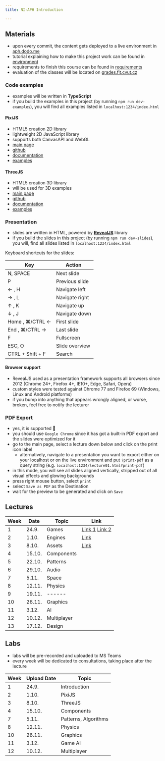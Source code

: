 ```yaml
---
title: NI-APH Introduction

---
```


## Materials

- upon every commit, the content gets deployed to a live environment in [aph.dodo.me](https://aph.dodo.me/)
- tutorial explaining how to make this project work can be found in [environment](./environment.md)
- requirements to finish this course can be found in [requirements](./requirements.md)
- evaluation of the classes will be located on [grades.fit.cvut.cz](https://grades.fit.cvut.cz/)

### Code examples
- examples will be written in **TypeScript**
- if you build the examples in this project (by running `npm run dev-examples`), you will find all examples listed in `localhost:1234/index.html`

#### PixiJS
- HTML5 creation 2D library
- lightweight 2D JavaScript library
- supports both CanvasAPI and WebGL
- [main page](https://www.pixijs.com/)
- [github](https://github.com/pixijs/pixi.js/)
- [documentation](http://pixijs.download/dev/docs/index.html)
- [examples](https://pixijs.io/examples/#/demos-basic/container.js/)
  

#### ThreeJS
- HTML5 creation 3D library
- will be used for 3D examples
- [main page](https://threejs.org/)
- [github](https://github.com/mrdoob/three.js/)
- [documentation](https://threejs.org/docs/index.html)
- [examples](https://threejs.org/examples/#webgl_animation_cloth/)


### Presentation
- slides are written in HTML, powered by [**RevealJS**](https://revealjs.com/) library
- if you build the slides in this project (by running `npm run dev-slides`), you will, find all slides listed in `localhost:1234/index.html`

Keyboard shortcuts for the slides:

| Key | Action | 
| ------ | ------ | 
| N, SPACE | Next slide | 
| P | Previous slide |
| ← , H | Navigate left |
| → , L | Navigate right |
| ↑ , K | Navigate up |
| ↓ , J | Navigate down |
| Home , ⌘/CTRL ← | First slide |
| End , ⌘/CTRL → | Last slide |
| F | Fullscreen |
| ESC, O | Slide overview |
| CTRL + Shift + F | Search |

#### Browser support
- RevealJS used as a presentation framework supports all browsers since 2012 (Chrome 24+, Firefox 4+, IE10+, Edge, Safari, Opera)
- custom styles were tested against Chrome 77 and Firefox 69 (Windows, Linux and Android platforms)
- if you bump into anything that appears wrongly aligned, or worse, broken, feel free to notify the lecturer

### PDF Export
- yes, it is supported 🙌
- you should use `Google Chrome` since it has got a built-in PDF export and the slides were optimized for it
- go to the main page, select a lecture down below and click on the print icon label
  - alternatively, navigate to a presentation you want to export either on your localhost or on the live environment and put `?print-pdf` as a query string (e.g. `localhost:1234/lecture01.html?print-pdf`)
- in this mode, you will see all slides aligned vertically, stripped out of all visual effects and glowing backgrounds
- press right mouse button, select `print`
- select `Save as PDF` as the Destination
- wait for the preview to be generated and click on `Save`

## Lectures

| Week | Date | Topic | Link |
| ------ | ------ | ------ | ------ |
| 1 | 24.9. | Games | [Link 1](https://aph.dodo.me/slides/organization.html#/) [Link 2](https://aph.dodo.me/slides/lecture01.html#/)  |
| 2 | 1.10. | Engines | [Link](https://aph.dodo.me/slides/lecture02.html/) |
| 3 | 8.10. | Assets |  [Link](https://aph.dodo.me/slides/lecture03.html/) |
| 4 | 15.10. | Components |  |
| 5 | 22.10. | Patterns ||
| 6 | 29.10. | Audio |  |
| 7 | 5.11. | Space | |
| 8 | 12.11. | Physics | |
| 9 | 19.11. | ------ | |
| 10 | 26.11. | Graphics | |
| 11 | 3.12. | AI | |
| 12 | 10.12. | Multiplayer | |
| 13 | 17.12. | Design |  |


## Labs
- labs will be pre-recorded and uploaded to MS Teams
- every week will be dedicated to consultations, taking place after the lecture

| Week | Upload Date | Topic |
| ------ | ------ | ------ |
| 1 | 24.9. | Introduction |
| 2 | 1.10. | PixiJS |
| 3 | 8.10. | ThreeJS |
| 4 | 15.10. | Components |
| 7 | 5.11. | Patterns, Algorithms |
| 8 | 12.11. | Physics |
| 10 | 26.11. | Graphics | 
| 11 | 3.12. | Game AI  | 
| 12 | 10.12. | Multiplayer |
